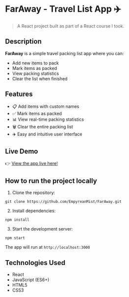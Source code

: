 # FarAway - Travel List App ✈️

> A React project built as part of a React course I took.

## Description

**FarAway** is a simple travel packing list app where you can:

- Add new items to pack
- Mark items as packed
- View packing statistics
- Clear the list when finished


## Features

- 📋 Add items with custom names
- ✅ Mark items as packed
- 📊 View real-time packing statistics
- 🗑️ Clear the entire packing list
- ✈️ Easy and intuitive user interface

## Live Demo

👉 [View the app live here!](https://empyreanmist.github.io/FarAway)


## How to run the project locally

1. Clone the repository:

```
git clone https://github.com/EmpyreanMist/FarAway.git
```

2. Install dependencies:

```
npm install
```

3. Start the development server:

```
npm start
```

The app will run at `http://localhost:3000`

## Technologies Used

- React 
- JavaScript (ES6+)
- HTML5
- CSS3
